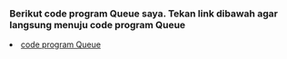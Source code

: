 <h3>Berikut code program Queue saya. Tekan link dibawah agar langsung menuju code program Queue</h3>
 <li><a href="https://github.com/oktomigo/LATIHAN-ASD/blob/6fd9704a0cdc3c7b6a80413d660bc98c6a29f79b/Queue/main.c">code program Queue</a></li>
